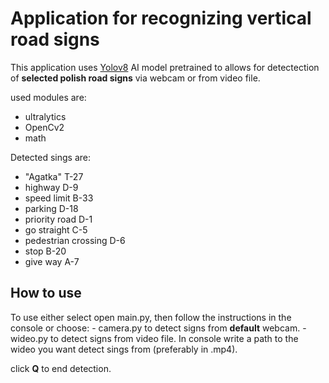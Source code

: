 <h1>Application for recognizing vertical road signs</h1>

This application uses [Yolov8](https://github.com/ultralytics/ultralytics) AI model pretrained to allows for detectection of <b>selected polish road signs</b> via webcam or from video file. 

used modules are:
- ultralytics 
- OpenCv2
- math


Detected sings are:
- "Agatka" T-27
- highway D-9
- speed limit  B-33
- parking D-18
- priority road D-1
-  go straight C-5
-  pedestrian crossing D-6
-  stop B-20
-  give way A-7

<h2>How to use</h2>
To use either select open main.py, then follow the instructions in the console
or choose:
- camera.py to detect signs from <b>default</b> webcam.
- wideo.py to detect signs from video file. In console write a path to the wideo you want detect sings from (preferably in .mp4).





click <b>Q</b> to end detection.
